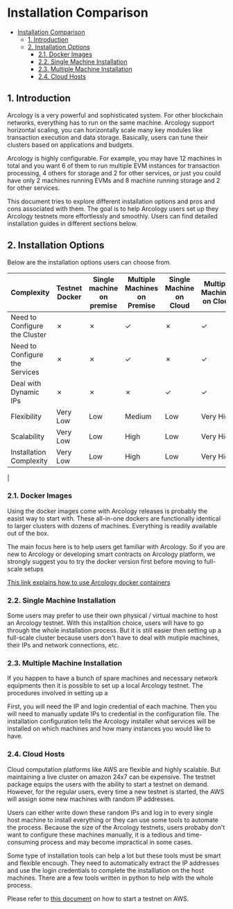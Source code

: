 # Installation Comparison

- [Installation Comparison](#installation-comparison)
  - [1. Introduction](#1-introduction)
  - [2. Installation Options](#2-installation-options)
    - [2.1. Docker Images](#21-docker-images)
    - [2.2. Single Machine Installation](#22-single-machine-installation)
    - [2.3. Multiple Machine Installation](#23-multiple-machine-installation)
    - [2.4. Cloud Hosts](#24-cloud-hosts)

## 1. Introduction

Arcology is a very powerful and sophisticated system. For other blockchain networks, everything has to run on the same machine. Arcology support horizontal scaling, you can horizontally scale many key modules like transaction execution and data storage. Basically, users can tune their clusters based on applications and budgets. 

Arcology is highly configurable. For example, you may have 12 machines in total and you want 6 of them to run multiple EVM instances for transaction processing, 4 others for storage and 2 for other services, or just you could have only 2 machines running EVMs and 8 machine running storage and 2 for other services.

This document tries to explore different installation options and pros and cons associated with them. The goal is to help Arcology users set up they Arcology testnets more effortlessly and smoothly. Users can find detailed installation guides in different sections below.

## 2. Installation Options

Below are the installation options users can choose from.

| Complexity   | Testnet Docker|Single machine on premise| Multiple Machines on Premise| Single Machine on Cloud|Multiple Machines on Cloud|
|---|---|---|---|---|---|
| Need to Configure the Cluster            |&cross; |&cross; |&check;| &cross;  |&check;  |
| Need to Configure the Services           |&cross; |&cross; |&check;| &cross;  |&check;  |
| Deal with Dynamic IPs                    |&cross; |&cross; |&cross;| &check;  |&check;  |
| Flexibility                              |Very Low|Low     |Medium | Low      |Very High|
| Scalability                              |Very Low|Low     |High   | Low      |Very High|
| Installation Complexity                  |Very Low|Low     |High   | Low      |Very High|       
|

### 2.1. Docker Images

Using the docker images come with Arcology releases is probably the easist way to start with. These all-in-one dockers are functionally identical to larger clusters with dozens of machines. Everything is readily available out of the box.

The main focus here is to help users get familiar with Arcology. So if you are new to Arcology or developing smart contracts on Arcology platform, we strongly suggest you to try the docker version first before moving to full-scale setups

[This link explains how to use Arcology docker containers](./allinone-node-docker.md)

### 2.2. Single Machine Installation

Some users may prefer to use their own physical / virtual machine to host an Arcology testnet. With this installtion choice, users will have to go through the whole installation process. But it is still easier then setting up a full-scale cluster because users don't have to deal with mutiple machines, their IPs and network connections, etc.

### 2.3. Multiple Machine Installation

If you happen to have a bunch of spare machines and necessary network equipments then it is possible to set up a local Arcology testnet. The procedures involved in setting up a

First, you will need the IP and login credential of each machine. Then you will need to manually update IPs to credential in the configuration file. The installation configuration tells the Arcology installer what services will be installed on which machines and how many instances you would like to have.

### 2.4. Cloud Hosts

Cloud computation platforms like AWS are flexible and highly scalable. But maintaining a live cluster on amazon 24x7 can be expensive. The testnet package equips the users with the ability to start a testnet on demand. However, for the regular users, every time a new testnet is started, the AWS will assign some new machines with random IP addresses.

Users can either write down these random IPs and log in to every single host machine to install everything or they can use some tools to automate the process. Because the size of the Arcology testnets, users probaby don't want to configure these machines manually, it is a tedious and time-consuming process and may become impractical in some cases.

Some type of installation tools can help a lot but these tools must be smart and flexible encough. They need to  automatically extract the IP addresses and use the login credentials to complete the installlation on the host machines. There are a few tools written in python to help with the whole process.

Please refer to [this document](https://github.com/arcology-network/aws-ansible) on how to start a testnet on AWS.



